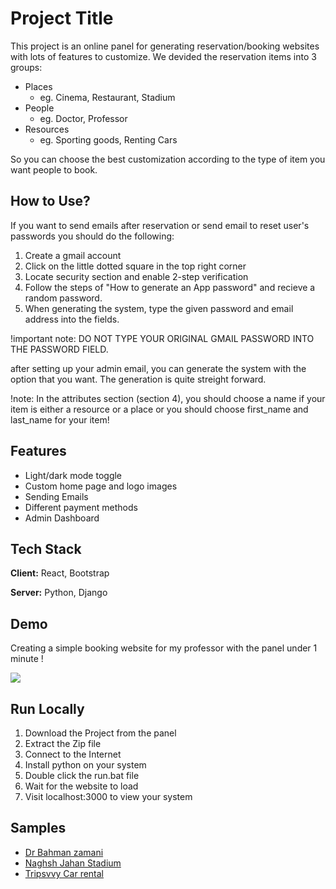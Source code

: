 
# Project Title

This project is an online panel for generating reservation/booking websites with lots of features to customize.
We devided the reservation items into 3 groups:
 - Places 
    - eg. Cinema, Restaurant, Stadium
 - People 
    - eg. Doctor, Professor
 - Resources
    - eg. Sporting goods, Renting Cars

So you can choose the best customization according to the type of item you want people to book.



## How to Use?

If you want to send emails after reservation or send email to reset user's passwords you should do the following:
 1. Create a gmail account
 2. Click on the little dotted square in the top right corner
 3. Locate security section and enable 2-step verification
 4. Follow the steps of "How to generate an App password" and recieve a random password.
 5. When generating the system, type the given password and email address into the fields.
 
 !important note: DO NOT TYPE YOUR ORIGINAL GMAIL PASSWORD INTO THE PASSWORD FIELD.
 
after setting up your admin email, you can generate the system with the option that you want. The generation is quite streight forward.

!note: In the attributes section (section 4), you should choose a name if your item is either a resource or a place or you should choose first_name and last_name for your item!


## Features

- Light/dark mode toggle
- Custom home page and logo images
- Sending Emails
- Different payment methods
- Admin Dashboard



## Tech Stack

**Client:** React, Bootstrap

**Server:** Python, Django


## Demo

Creating a simple booking website for my professor with the panel under 1 minute !

![](https://github.com/mohPYdev/RESGEN/blob/main/statics/demo.gif)



## Run Locally

1. Download the Project from the panel
2. Extract the Zip file
3. Connect to the Internet
4. Install python on your system
5. Double click the run.bat file
6. Wait for the website to load
7. Visit localhost:3000 to view your system



## Samples
- [Dr Bahman zamani](https://github.com/mohPYdev/RESGEN/tree/main/Samples/DrBahmanZamani)
- [Naghsh Jahan Stadium](https://github.com/mohPYdev/RESGEN/tree/main/Samples/Naghsh%20Jahan%20Stadium)
- [Tripsvvy Car rental](https://github.com/mohPYdev/RESGEN/tree/main/Samples/TripsvvyCarrental)

